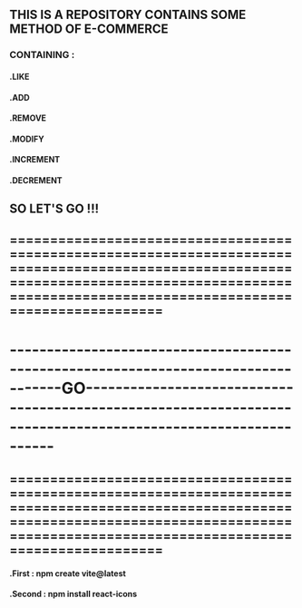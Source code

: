 ## THIS IS A REPOSITORY CONTAINS SOME METHOD OF E-COMMERCE

### CONTAINING :

#### .LIKE

#### .ADD

#### .REMOVE

#### .MODIFY

#### .INCREMENT

#### .DECREMENT

## SO LET'S GO !!!

## ==================================================================================================================================================================================================
# -----------------------------------------------------------------------------------GO--------------------------------------------------------------------------------------------------------------
## ==================================================================================================================================================================================================

#### .First : npm create vite@latest
#### .Second : npm install react-icons
